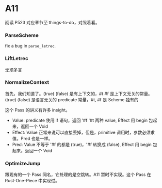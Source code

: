 # A11

阅读 P523 对应章节至  things-to-do，对照着看。

### ParseScheme

fix a bug in `parse_letrec`.

### LiftLetrec

无须多言

### NormalizeContext

首先，我们知道了。(true) (false) 是有上下文的，#t #f 是上下文无关的常量。 (true) (false) 是语言无关的 predicate 常量，#t, #f 是 Scheme 独有的

这个 Pass 的讲义有许多 insight。

+ Value: predicate 使用 if 语句，返回  '#f '#t 两种 value, Effect 用 begin 包起来，返回一个 Void
+ Effect: Value 正常来说可以直接丢掉，但是，primitive 调用时，参数必须求值。Pred 也是一样。
+ Pred: Value 不等于 '#f 的都是 (true)，'#f 转换成 (false), Effect 用 begin 包起来，返回一个 Void

### OptimizeJump

跟现有的一个 Pass 同名，它处理的是空跳转。A11 暂时不实现。这个 Pass 在 Rust-One-Piece 中实现过。

